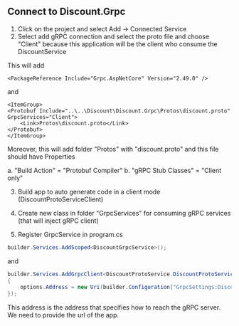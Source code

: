 ## Connect to Discount.Grpc

1. Click on the project and select Add -> Connected Service 
2. Select add gRPC connection and select the proto file and choose "Client" because this application will be the client who consume the DiscountService

This will add 
```csproj
<PackageReference Include="Grpc.AspNetCore" Version="2.49.0" />
```

and 

```csproj
<ItemGroup>
<Protobuf Include="..\..\Discount\Discount.Grpc\Protos\discount.proto" GrpcServices="Client">
    <Link>Protos\discount.proto</Link>
</Protobuf>
</ItemGroup>
```

Moreover, this will add folder "Protos" with "discount.proto" and this file should have Properties

a. "Build Action" = "Protobuf Compiler"
b. "gRPC Stub Classes" = "Client only"

3. Build app to auto generate code in a client mode (DiscountProtoServiceClient)

4. Create new class in folder "GrpcServices" for consuming gRPC services (that will inject gRPC client)

5. Register GrpcService in program.cs

```csharp
builder.Services.AddScoped<DiscountGrpcService>();
```

and 

```csharp
builder.Services.AddGrpcClient<DiscountProtoService.DiscountProtoServiceClient>(options =>
{
    options.Address = new Uri(builder.Configuration["GrpcSettings:DiscountUrl"]!);
});
```
This address is the address that specifies how to reach the gRPC server. We need to provide the url of the app.
